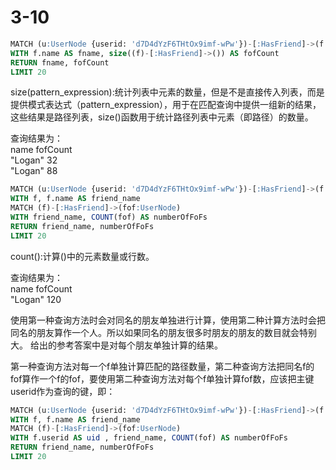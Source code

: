 # 3-10

```sql
MATCH (u:UserNode {userid: 'd7D4dYzF6THtOx9imf-wPw'})-[:HasFriend]->(f:UserNode{name:'Logan'})
WITH f.name AS fname, size((f)-[:HasFriend]->()) AS fofCount
RETURN fname, fofCount
LIMIT 20
```

size(pattern_expression):统计列表中元素的数量，但是不是直接传入列表，而是提供模式表达式（pattern_expression），用于在匹配查询中提供一组新的结果，这些结果是路径列表，size()函数用于统计路径列表中元素（即路径）的数量。

查询结果为：  
name fofCount  
"Logan" 32  
"Logan" 88  

```sql
MATCH (u:UserNode {userid: 'd7D4dYzF6THtOx9imf-wPw'})-[:HasFriend]->(f:UserNode{name:'Logan'})
WITH f, f.name AS friend_name
MATCH (f)-[:HasFriend]->(fof:UserNode)
WITH friend_name, COUNT(fof) AS numberOfFoFs
RETURN friend_name, numberOfFoFs
LIMIT 20
```

count():计算()中的元素数量或行数。  

查询结果为：  
name fofCount  
"Logan" 120  

使用第一种查询方法时会对同名的朋友单独进行计算，使用第二种计算方法时会把同名的朋友算作一个人。所以如果同名的朋友很多时朋友的朋友的数目就会特别大。
给出的参考答案中是对每个朋友单独计算的结果。

第一种查询方法对每一个f单独计算匹配的路径数量，第二种查询方法把同名f的fof算作一个f的fof，要使用第二种查询方法对每个f单独计算fof数，应该把主键userid作为查询的键，即：

```sql
MATCH (u:UserNode {userid: 'd7D4dYzF6THtOx9imf-wPw'})-[:HasFriend]->(f:UserNode{name:'Logan'})
WITH f, f.name AS friend_name
MATCH (f)-[:HasFriend]->(fof:UserNode)
WITH f.userid AS uid , friend_name, COUNT(fof) AS numberOfFoFs
RETURN friend_name, numberOfFoFs
LIMIT 20
```
